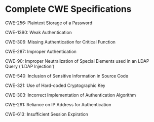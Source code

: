 

# Complete CWE Specifications

CWE-256: Plaintext Storage of a Password

CWE-1390: Weak Authentication

CWE-306: Missing Authentication for Critical Function

CWE-287: Improper Authentication

CWE-90: Improper Neutralization of Special Elements used in an LDAP Query ('LDAP Injection')

CWE-540: Inclusion of Sensitive Information in Source Code

CWE-321: Use of Hard-coded Cryptographic Key

CWE-303: Incorrect Implementation of Authentication Algorithm

CWE-291: Reliance on IP Address for Authentication

CWE-613: Insufficient Session Expiration